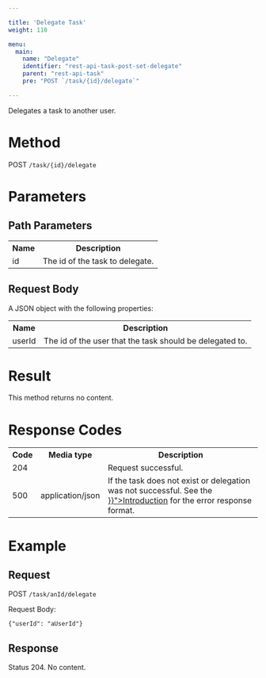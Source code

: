 ```yaml
---

title: 'Delegate Task'
weight: 110

menu:
  main:
    name: "Delegate"
    identifier: "rest-api-task-post-set-delegate"
    parent: "rest-api-task"
    pre: "POST `/task/{id}/delegate`"

---
```



Delegates a task to another user.


# Method

POST `/task/{id}/delegate`


# Parameters

## Path Parameters

<table class="table table-striped">
  <tr>
    <th>Name</th>
    <th>Description</th>
  </tr>
  <tr>
    <td>id</td>
    <td>The id of the task to delegate.</td>
  </tr>
</table>
  
## Request Body

A JSON object with the following properties:

<table class="table table-striped">
  <tr>
    <th>Name</th>
    <th>Description</th>
  </tr>
  <tr>
    <td>userId</td>
    <td>The id of the user that the task should be delegated to.</td>
  </tr>
</table>


# Result

This method returns no content.


# Response Codes

<table class="table table-striped">
  <tr>
    <th>Code</th>
    <th>Media type</th>
    <th>Description</th>
  </tr>
  <tr>
    <td>204</td>
    <td></td>
    <td>Request successful.</td>
  </tr>
  <tr>
    <td>500</td>
    <td>application/json</td>
    <td>If the task does not exist or delegation was not successful. See the <a href="../../reference/rest/overview/_index.md#error-handling" >}}">Introduction</a> for the error response format.</td>
  </tr>
</table>
  

# Example
  
## Request

POST `/task/anId/delegate`

Request Body:

    {"userId": "aUserId"}
  
## Response

Status 204. No content.